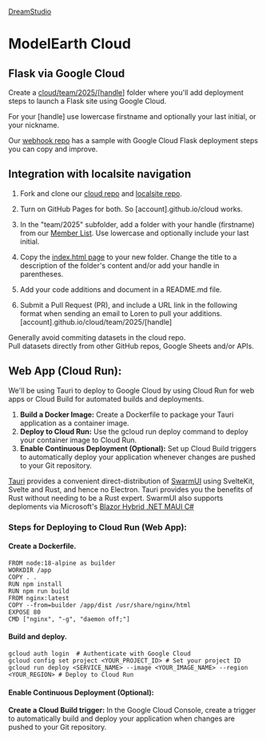 [DreamStudio](https://dreamstudio.com)
# ModelEarth Cloud

## Flask via Google Cloud

Create a [cloud/team/2025/[handle]](https://github.com/modelearth/cloud/) folder where you'll add deployment steps to launch a Flask site using Google Cloud. 

For your [handle] use lowercase firstname and optionally your last initial, or your nickname.

Our [webhook repo](https://github.com/modelearth/webhook/) has a sample with Google Cloud Flask deployment steps you can copy and improve.


## Integration with localsite navigation

1. Fork and clone our [cloud repo](https://github.com/modelearth/cloud) and [localsite repo](https://github.com/modelearth/localsite). 

2. Turn on GitHub Pages for both. So [account].github.io/cloud works.

3. In the "team/2025" subfolder, add a folder with your handle (firstname) from our [Member List](https://model.earth/community/members).
Use lowercase and optionally include your last initial.

4. Copy the [index.html page](https://github.com/ModelEarth/cloud/blob/main/index.html) to your new folder. Change the title to a description of the folder's content and/or add your handle in parentheses.

5. Add your code additions and document in a README.md file.

6. Submit a Pull Request (PR), and include a URL link in the following format when sending an email to Loren to pull your additions.
[account].github.io/cloud/team/2025/[handle]


Generally avoid commiting datasets in the cloud repo.  
Pull datasets directly from other GitHub repos, Google Sheets and/or APIs.

<!--
Let's document trying [Cursor AI with Claude](https://cursor.com).

CoLabs + [Anvil](https://anvil.works/learn/tutorials/data-science#connecting-notebooks) + [Plotly](https://plotly.com/python) and [Seaborn](https://seaborn.pydata.org/examples/index.html) + [Cursor](https://www.cursor.com/) 

[Cloudflare Workers](https://developers.cloudflare.com/workers/) to create an app.
-->

## Web App (Cloud Run):

We'll be using Tauri to deploy to Google Cloud by using Cloud Run for web apps or Cloud Build for automated builds and deployments. 

1. **Build a Docker Image:** Create a Dockerfile to package your Tauri application as a container image.
2. **Deploy to Cloud Run:** Use the gcloud run deploy command to deploy your container image to Cloud Run. 
3. **Enable Continuous Deployment (Optional):** Set up Cloud Build triggers to automatically deploy your application whenever changes are pushed to your Git repository. 

[Tauri](https://tauri.app/) provides a convenient direct-distribution of [SwarmUI](https://dreamstudio.com/swarm) using SvelteKit, Svelte and Rust, and hence no Electron.  Tauri provides you the benefits of Rust without needing to be a Rust expert. SwarmUI also supports deploments via Microsoft's [Blazor Hybrid .NET MAUI C#](https://learn.microsoft.com/en-us/training/modules/build-blazor-hybrid/)


### Steps for Deploying to Cloud Run (Web App):

#### Create a Dockerfile.

	FROM node:18-alpine as builder
    WORKDIR /app
    COPY . .
    RUN npm install
    RUN npm run build
    FROM nginx:latest
    COPY --from=builder /app/dist /usr/share/nginx/html
    EXPOSE 80
    CMD ["nginx", "-g", "daemon off;"]

#### Build and deploy.

    gcloud auth login  # Authenticate with Google Cloud
    gcloud config set project <YOUR_PROJECT_ID> # Set your project ID
    gcloud run deploy <SERVICE_NAME> --image <YOUR_IMAGE_NAME> --region <YOUR_REGION> # Deploy to Cloud Run

#### Enable Continuous Deployment (Optional):

**Create a Cloud Build trigger:** In the Google Cloud Console, create a trigger to automatically build and deploy your application when changes are pushed to your Git repository.
